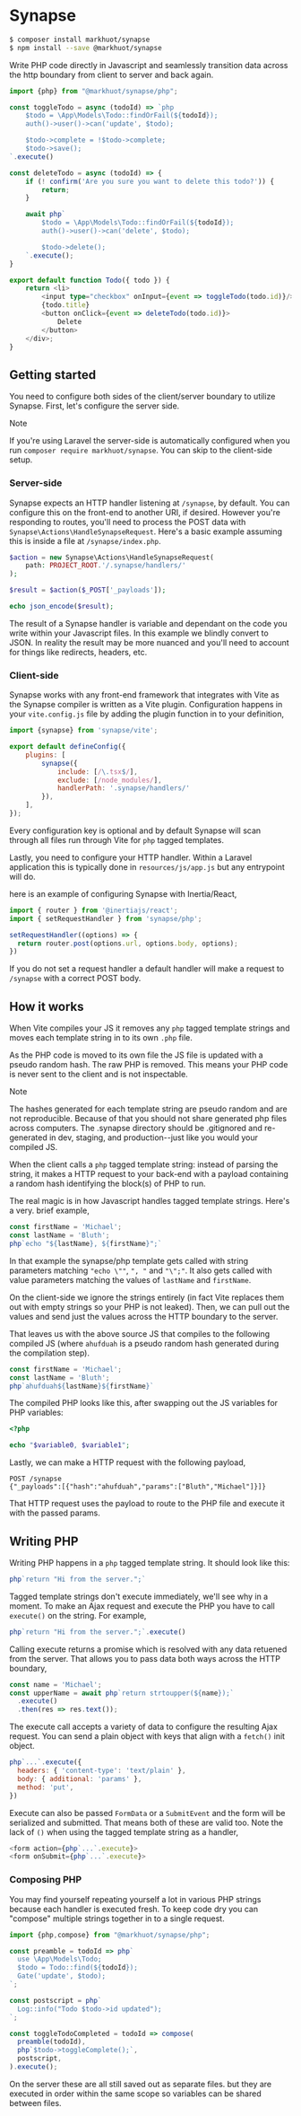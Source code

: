 Synapse
====

```bash
$ composer install markhuot/synapse
$ npm install --save @markhuot/synapse
```

Write PHP code directly in Javascript and seamlessly transition data across the http boundary from client to server and back again.

```ts
import {php} from "@markhuot/synapse/php";

const toggleTodo = async (todoId) => `php
    $todo = \App\Models\Todo::findOrFail(${todoId});
    auth()->user()->can('update', $todo);

    $todo->complete = !$todo->complete;
    $todo->save();
`.execute()

const deleteTodo = async (todoId) => {
    if (! confirm('Are you sure you want to delete this todo?')) {
        return;
    }

    await php`
        $todo = \App\Models\Todo::findOrFail(${todoId});
        auth()->user()->can('delete', $todo);

        $todo->delete();
    `.execute();
}

export default function Todo({ todo }) {
    return <li>
        <input type="checkbox" onInput={event => toggleTodo(todo.id)}/>
        {todo.title}
        <button onClick={event => deleteTodo(todo.id)}>
            Delete
        </button>
    </div>;
}
```

Getting started
---

You need to configure both sides of the client/server boundary to utilize Synapse. First, let's configure the server side.

> [!NOTE]
> If you're using Laravel the server-side is automatically configured when you run `composer require markhuot/synapse`. You can skip to the client-side setup.

### Server-side

Synapse expects an HTTP handler listening at `/synapse`, by default. You can configure this on the front-end to another URI, if desired. However you're responding to routes, you'll need to process the POST data with `Synapse\Actions\HandleSynapseRequest`. Here's a basic example assuming this is inside a file at `/synapse/index.php`.

```php
$action = new Synapse\Actions\HandleSynapseRequest(
    path: PROJECT_ROOT.'/.synapse/handlers/'
);

$result = $action($_POST['_payloads']);

echo json_encode($result);
```

The result of a Synapse handler is variable and dependant on the code you write within your Javascript files. In this example we blindly convert to JSON. In reality the result may be more nuanced and you'll need to account for things like redirects, headers, etc.

### Client-side

Synapse works with any front-end framework that integrates with Vite as the Synapse compiler is written as a Vite plugin. Configuration happens in your `vite.config.js` file by adding the plugin function in to your definition,

```js
import {synapse} from 'synapse/vite';

export default defineConfig({
    plugins: [
        synapse({
            include: [/\.tsx$/],
            exclude: [/node_modules/],
            handlerPath: '.synapse/handlers/'
        }),
    ],
});
```

Every configuration key is optional and by default Synapse will scan through all files run through Vite for `php` tagged templates.

Lastly, you need to configure your HTTP handler. Within a Laravel application this is typically done in `resources/js/app.js` but any entrypoint will do.

here is an example of configuring Synapse with Inertia/React,

```js
import { router } from '@inertiajs/react';
import { setRequestHandler } from 'synapse/php';

setRequestHandler((options) => {
  return router.post(options.url, options.body, options);
})
```

If you do not set a request handler a default handler will make a request to `/synapse` with a correct POST body.

## How it works

When Vite compiles your JS it removes any `php` tagged template strings and moves each template string in to its own `.php` file.

As the PHP code is moved to its own file the JS file is updated with a pseudo random hash. The raw PHP is removed. This means your PHP code is never sent to the client and is not inspectable.

> [!NOTE]
> The hashes generated for each template string are pseudo random and are not reproducible. Because of that you should not share generated php files across computers. The .synapse directory should be .gitignored and re-generated in dev, staging, and production--just like you would your compiled JS.

When the client calls a `php` tagged template string: instead of parsing the string, it makes a HTTP request to your back-end with a payload containing a random hash identifying the block(s) of PHP to run.

The real magic is in how Javascript handles tagged template strings. Here's a very. brief example,

```js
const firstName = 'Michael';
const lastName = 'Bluth';
php`echo "${lastName}, ${firstName}";`
```

In that example the synapse/php template gets called with string parameters matching `"echo \""`, `", "` and `"\";"`. It also gets called with value parameters matching the values of `lastName` and `firstName`.

On the client-side we ignore the strings entirely (in fact Vite replaces them out with empty strings so your PHP is not leaked). Then, we can pull out the values and send just the values across the HTTP boundary to the server.

That leaves us with the above source JS that compiles to the following compiled JS (where `ahufduah` is a pseudo random hash generated during the compilation step).

```js
const firstName = 'Michael';
const lastName = 'Bluth';
php`ahufduah${lastName}${firstName}`
```

The compiled PHP looks like this, after swapping out the JS variables for PHP variables:

```php
<?php

echo "$variable0, $variable1";
```

Lastly, we can make a HTTP request with the following payload,

```http
POST /synapse
{"_payloads":[{"hash":"ahufduah","params":["Bluth","Michael"]}]}
```

That HTTP request uses the payload to route to the PHP file and execute it with the passed params.

Writing PHP
---

Writing PHP happens in a `php` tagged template string. It should look like this:

```js
php`return "Hi from the server.";`
```

Tagged template strings don't execute immediately, we'll see why in a moment. To make an Ajax request and execute the PHP you have to call `execute()` on the string. For example,

```js
php`return "Hi from the server.";`.execute()
```

Calling execute returns a promise which is resolved with any data retuened from the server. That allows you to pass data both ways across the HTTP boundary,

```js
const name = 'Michael';
const upperName = await php`return strtoupper(${name});`
  .execute()
  .then(res => res.text());
```

The execute call accepts a variety of data to configure the resulting Ajax request. You can send a plain object with keys that align with a `fetch()` init object.

```js
php`...`.execute({
  headers: { 'content-type': 'text/plain' },
  body: { additional: 'params' },
  method: 'put',
})
```
Execute can also be passed `FormData` or a `SubmitEvent` and the form will be serialized and submitted. That means both of these are valid too. Note the lack of `()` when using the tagged template string as a handler,

```js
<form action={php`...`.execute}>
<form onSubmit={php`...`.execute}>
```

### Composing PHP


You may find yourself repeating yourself a lot in various PHP strings because each handler is executed fresh. To keep code dry you can "compose" multiple strings together in to a single request.

```js
import {php,compose} from "@markhuot/synapse/php";

const preamble = todoId => php`
  use \App\Models\Todo;
  $todo = Todo::find(${todoId});
  Gate('update', $todo);
`;

const postscript = php`
  Log::info("Todo $todo->id updated");
`;

const toggleTodoCompleted = todoId => compose(
  preamble(todoId),
  php`$todo->toggleComplete();`,
  postscript,
).execute();
```

On the server these are all still saved out as separate files. but they are executed in order within the same scope so variables can be shared between files.
